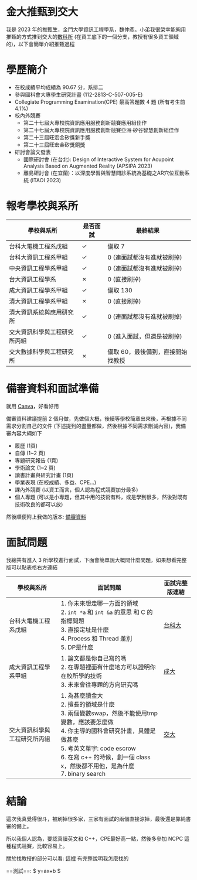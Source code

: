 # 金大推甄到交大

我是 2023 年的推甄生，金門大學資訊工程學系，魏仲彥。小弟我很榮幸能夠用推甄的方式推到交大的[數科所](https://www.cs.nycu.edu.tw/education/master/advisor) (在資工底下的一個分支，教授有很多資工領域的)，以下會簡單介紹推甄過程



# 學歷簡介

* 在校成績平均成績為 90.67 分，系排二
* 參與國科會大專學生研究計畫 (112-2813-C-507-005-E)
* Collegiate Programming Examination(CPE) 最高答題數 4 題 (所有考生前 4.1%)
* 校內外競賽
  * 第二十七屆大專校院資訊應用服務創新競賽應用組佳作
  * 第二十七屆大專校院資訊應用服務創新競賽亞洲‧矽谷智慧創新組佳作
  * 第二十三屆旺宏金矽獎新手獎
  * 第二十三屆旺宏金矽獎銅獎
* 研討會論文發表
  * 國際研討會 (在台北): Design of Interactive System for Acupoint Analysis Based on Augmented Reality (APSIPA 2023)
  * 離島研討會 (在宜蘭)：以深度學習與智慧問診系統為基礎之AR穴位互動系統 (ITAOI 2023)



# 報考學校與系所

| 學校與系所                   | 是否面試 | 最終結果                          |
| ---------------------------- | -------- | --------------------------------- |
| 台科大電機工程系戊組         | ✓        | 備取 7                            |
| 台科大資訊工程系甲組         | ✓        | 0 (連面試都沒有進就被刷掉)        |
| 中央資訊工程學系甲組         | ✓        | 0 (連面試都沒有進就被刷掉)        |
| 台大資訊工程學系             | ✗        | 0 (直接刷掉)                      |
| 成大資訊工程學系甲組         | ✓        | 備取 130                          |
| 清大資訊工程學系甲組         | ✗        | 0 (直接刷掉)                      |
| 清大資訊系統與應用研究所     | ✓        | 0 (連面試都沒有進就被刷掉)        |
| 交大資訊科學與工程研究所丙組 | ✓        | 0 (進入面試，但還是被刷掉)        |
| 交大數據科學與工程研究所     | ✗        | 備取 60，最後備到，直接開始找教授 |



# 備審資料和面試準備

就用 [Canva](https://www.canva.com/zh_tw/)，好看好用

備審資料建議提前 2 個月做，先做個大概，後續等學校簡章出來後，再根據不同需求分割自己的文件 (下述提到的盡量都做，然後根據不同需求刪減內容)，我備審內容大綱如下

* 履歷 (1頁)
* 自傳 (1~2 頁)
* 專題研究報告 (1頁)
* 學術論文 (1~2 頁)
* 讀書計畫與研究計畫 (1頁)
* 學業表現 (在校成績、多益、CPE...)
* 課內外競賽 (以資工而言，個人認為程式競賽加分最多)
* 個人專題 (可以是小專題，但其中用的技術有料，或是學到很多，然後對既有技術改良的都可以放)

然後順便附上我做的版本: [備審資料](https://stereomp3.github.io/note/else/%E6%8E%A8%E7%94%84%E5%BF%83%E5%BE%97/data/%E5%AF%A9%E6%9F%A5%E8%B3%87%E6%96%99.pdf)



# 面試問題

我總共有進入 3 所學校進行面試，下面會簡單說大概問什麼問題，如果想看完整版可以點表格右方連結

| 學校與系所                   | 面試問題                                                     | 面試完整版連結          |
| ---------------------------- | ------------------------------------------------------------ | ----------------------- |
| 台科大電機工程系戊組         | 1. 你未來想走哪一方面的領域<br />2. `int *a` 和 `int &a` 的意思 和 C 的指標問題 <br />3. 直接定址是什麼 <br />4. Process 和 Thread 差別<br />5. DP是什麼 | [台科大](台科大口試.md) |
| 成大資訊工程學系甲組         | 1. 論文都是你自己寫的嗎 <br />2. 在專題裡面有什麼地方可以證明你在校所學的技術 <br />3. 未來會往專題的方向研究嗎 | [成大](成大口試.md)     |
| 交大資訊科學與工程研究所丙組 | 1. 為甚麼讀金大 <br />2. 擅長的領域是什麼 <br />3. 兩個變數swap，然後不能使用tmp變數，應該要怎麼做 <br />4. 你主導的國科會研究計畫，具體是做甚麼 <br />5. 考英文單字: code escrow <br />6. 在寫 c++ 的時候，創一個 class x，然後都不用他，是為什麼 <br />7. binary search | [交大](交大口試筆試.md) |



# 結論

這次我真覺得很斗，被刷掉很多家，三家有面試的兩個直接涼掉，最後還是靠純書審的備上。

所以我個人認為，要認真讀英文和 C++，CPE最好高一點，然後多參加 NCPC 這種程式競賽，比較容易上。

關於找教授的部分可以看: [這裡](找教授.md) 有完整說明我怎麼找的



==測試==:  $ y=ax+b $
